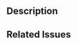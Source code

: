 <!--
    Please make sure that you've reviewed our contributors guide.
        - https://github.com/damcclean/systatic/blob/master/CONTRIBUTING.md
-->

## Description

<!--
    Please write a brief description of the changes made in this pull request.
-->

## Related Issues

<!--
    Link to the issue that is fixed by this pull request (if one exists)
        eg. Fixes #123
        
    Link to an issue which is partially addressed by this pull request (if there are any)
        eg. Addresses #123
        
    Link to related issues (if there are any)
        eg. Relates to #123        
-->